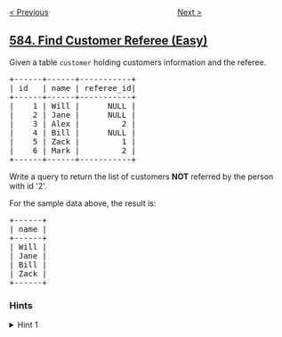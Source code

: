 <!--|This file generated by command(leetcode description); DO NOT EDIT.    |-->
<!--+----------------------------------------------------------------------+-->
<!--|@author    openset <openset.wang@gmail.com>                           |-->
<!--|@link      https://github.com/openset                                 |-->
<!--|@home      https://github.com/tonymontaro/leetcode-hints                        |-->
<!--+----------------------------------------------------------------------+-->

[< Previous](https://github.com/tonymontaro/leetcode-hints/tree/master/problems/delete-operation-for-two-strings "Delete Operation for Two Strings")
　　　　　　　　　　　　　　　　
[Next >](https://github.com/tonymontaro/leetcode-hints/tree/master/problems/investments-in-2016 "Investments in 2016")

## [584. Find Customer Referee (Easy)](https://leetcode.com/problems/find-customer-referee "寻找用户推荐人")

<p>Given a table <code>customer</code> holding customers information and the referee.</p>

<pre>
+------+------+-----------+
| id   | name | referee_id|
+------+------+-----------+
|    1 | Will |      NULL |
|    2 | Jane |      NULL |
|    3 | Alex |         2 |
|    4 | Bill |      NULL |
|    5 | Zack |         1 |
|    6 | Mark |         2 |
+------+------+-----------+
</pre>

<p>Write a query to return the list of customers <b>NOT</b> referred by the person with id &#39;2&#39;.</p>

<p>For the sample data above, the result is:</p>

<pre>
+------+
| name |
+------+
| Will |
| Jane |
| Bill |
| Zack |
+------+
</pre>

### Hints
<details>
<summary>Hint 1</summary>
Be careful of the NULL value
</details>
